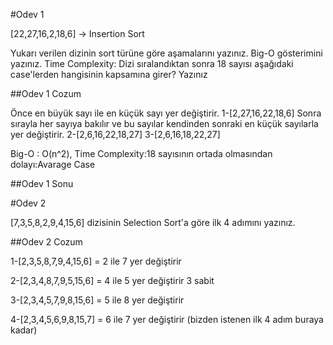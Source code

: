 #Odev 1

[22,27,16,2,18,6] -> Insertion Sort

Yukarı verilen dizinin sort türüne göre aşamalarını yazınız.
Big-O gösterimini yazınız.
Time Complexity: Dizi sıralandıktan sonra 18 sayısı aşağıdaki case'lerden hangisinin kapsamına girer? Yazınız

##Odev 1 Cozum

Önce en büyük sayı ile en küçük sayı yer değiştirir.
1-[2,27,16,22,18,6]
Sonra sırayla her sayıya bakılır ve bu sayılar kendinden sonraki en küçük sayılarla yer değiştirir.
2-[2,6,16,22,18,27]
3-[2,6,16,18,22,27]

Big-O : O(n^2),
Time Complexity:18 sayısının ortada olmasından dolayı:Avarage Case

##Odev 1 Sonu

#Odev 2

[7,3,5,8,2,9,4,15,6] dizisinin Selection Sort'a göre ilk 4 adımını yazınız.

##Odev 2 Cozum

1-[2,3,5,8,7,9,4,15,6] = 2 ile 7 yer değiştirir

2-[2,3,4,8,7,9,5,15,6] = 4 ile 5 yer değiştirir 3 sabit

3-[2,3,4,5,7,9,8,15,6] = 5 ile 8 yer değiştirir 

4-[2,3,4,5,6,9,8,15,7] = 6 ile 7 yer değiştirir (bizden istenen ilk 4 adım buraya kadar)



